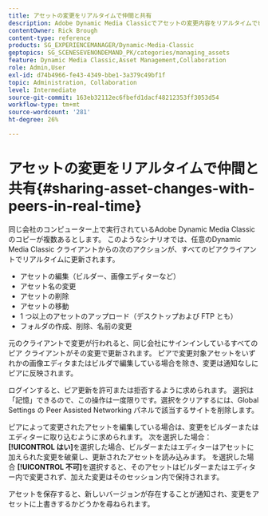 ```yaml
---
title: アセットの変更をリアルタイムで仲間と共有
description: Adobe Dynamic Media Classicでアセットの変更内容をリアルタイムでピアと共有する方法を説明します。
contentOwner: Rick Brough
content-type: reference
products: SG_EXPERIENCEMANAGER/Dynamic-Media-Classic
geptopics: SG_SCENESEVENONDEMAND_PK/categories/managing_assets
feature: Dynamic Media Classic,Asset Management,Collaboration
role: Admin,User
exl-id: d74b4966-fe43-4349-bbe1-3a379c49bf1f
topic: Administration, Collaboration
level: Intermediate
source-git-commit: 163eb32112ec6fbefd1dacf48212353ff3053d54
workflow-type: tm+mt
source-wordcount: '281'
ht-degree: 26%

---
```


# アセットの変更をリアルタイムで仲間と共有{#sharing-asset-changes-with-peers-in-real-time}

同じ会社のコンピューター上で実行されているAdobe Dynamic Media Classicのコピーが複数あるとします。 このようなシナリオでは、任意のDynamic Media Classic クライアントからの次のアクションが、すべてのピアクライアントでリアルタイムに更新されます。

* アセットの編集（ビルダー、画像エディターなど）
* アセット名の変更
* アセットの削除
* アセットの移動
* 1 つ以上のアセットのアップロード（デスクトップおよび FTP とも）
* フォルダの作成、削除、名前の変更

元のクライアントで変更が行われると、同じ会社にサインインしているすべてのピア クライアントがその変更で更新されます。 ピアで変更対象アセットをいずれかの画像エディタまたはビルダで編集している場合を除き、変更は通知なしにピアに反映されます。

ログインすると、ピア更新を許可または拒否するように求められます。 選択は「記憶」できるので、この操作は一度限りです。選択をクリアするには、Global Settings の Peer Assisted Networking パネルで該当するサイトを削除します。

ピアによって変更されたアセットを編集している場合は、変更をビルダーまたはエディターに取り込むように求められます。 次を選択した場合： **[!UICONTROL はい]**&#x200B;を選択した場合、ビルダーまたはエディターはアセットに加えられた変更を破棄し、更新されたアセットを読み込みます。 を選択した場合 **[!UICONTROL 不可]**&#x200B;を選択すると、そのアセットはビルダーまたはエディター内で変更されず、加えた変更はそのセッション内で保持されます。

アセットを保存すると、新しいバージョンが存在することが通知され、変更をアセットに上書きするかどうかを尋ねられます。

